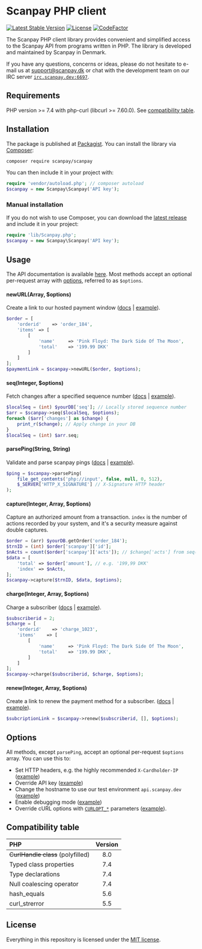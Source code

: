 # Scanpay PHP client

[![Latest Stable Version](https://img.shields.io/github/v/release/scanpay/php-scanpay?cacheSeconds=600)](https://packagist.org/packages/scanpay/scanpay)
[![License](https://img.shields.io/github/license/scanpay/php-scanpay?cacheSeconds=6000)](https://github.com/scanpay/php-scanpay/blob/master/LICENSE)
[![CodeFactor](https://www.codefactor.io/repository/github/scanpay/php-scanpay/badge)](https://www.codefactor.io/repository/github/scanpay/php-scanpay)

The Scanpay PHP client library provides convenient and simplified access to the Scanpay API from programs written in PHP. The library is developed and maintained by Scanpay in Denmark.

If you have any questions, concerns or ideas, please do not hesitate to e-mail us at [support@scanpay.dk](mailto:support@scanpay.dk) or chat with the development team on our IRC server [`irc.scanpay.dev:6697`](https://chat.scanpay.dev).

## Requirements

PHP version >= 7.4 with php-curl (libcurl >= 7.60.0). See [compatibility table](#compatibility-table).

## Installation

The package is published at [Packagist](https://packagist.org/packages/scanpay/scanpay). You can install the library via [Composer](http://getcomposer.org/):

```bash
composer require scanpay/scanpay
```
You can then include it in your project with:

```php
require 'vendor/autoload.php'; // composer autoload
$scanpay = new Scanpay\Scanpay('API key');
```

### Manual installation

If you do not wish to use Composer, you can download the [latest release](https://github.com/scanpay/php-scanpay/releases) and include it in your project:

```php
require 'lib/Scanpay.php';
$scanpay = new Scanpay\Scanpay('API key');
```

## Usage

The API documentation is available [here](https://docs.scanpay.dev/). Most methods accept an optional per-request array with [options](#options), referred to as `$options`.

#### newURL(Array, $options)

Create a link to our hosted payment window ([docs](https://docs.scanpay.dev/payment-link) \| [example](tests/newURL.php)).

```php
$order = [
    'orderid'    => 'order_184',
    'items' => [
        [
            'name'     => 'Pink Floyd: The Dark Side Of The Moon',
            'total'    => '199.99 DKK'
        ]
    ]
];
$paymentLink = $scanpay->newURL($order, $options);
```

#### seq(Integer, $options)

Fetch changes after a specified sequence number ([docs](https://docs.scanpay.dev/synchronization#sequence-request) \| [example](tests/seq.php)).

```php
$localSeq = (int) $yourDB['seq']; // Locally stored sequence number
$arr = $scanpay->seq($localSeq, $options);
foreach ($arr['changes'] as $change) {
    print_r($change); // Apply change in your DB
}
$localSeq = (int) $arr.seq;
```

#### parsePing(String, String)

Validate and parse scanpay pings ([docs](https://docs.scanpay.dev/synchronization#ping-service) \| [example](tests/parsePing.php)).

```php
$ping = $scanpay->parsePing(
    file_get_contents('php://input', false, null, 0, 512),
    $_SERVER['HTTP_X_SIGNATURE'] // X-Signature HTTP header
);
```

#### capture(Integer, Array, $options)

Capture an authorized amount from a transaction. `index` is the number of actions recorded by your system, and it's a security measure against double captures.

```php
$order = (arr) $yourDB.getOrder('order_184');
$trnID = (int) $order['scanpay']['id'];
$nActs = count($order['scanpay']['acts']); // $change['acts'] from seq()
$data = [
    'total' => $order['amount'], // e.g. '199,99 DKK'
    'index' => $nActs,
];
$scanpay->capture($trnID, $data, $options);
```

#### charge(Integer, Array, $options)

Charge a subscriber ([docs](https://docs.scanpay.dev/subscriptions/charge-subscriber) \| [example](tests/charge.php)).

```php
$subscriberid = 2;
$charge = [
    'orderid'    => 'charge_1023',
    'items'    => [
        [
            'name'     => 'Pink Floyd: The Dark Side Of The Moon',
            'total'    => '199.99 DKK',
        ]
    ]
];
$scanpay->charge($subscriberid, $charge, $options);
```

#### renew(Integer, Array, $options)

Create a link to renew the payment method for a subscriber. ([docs](https://docs.scanpay.dev/subscriptions/renew-subscriber) \| [example](tests/renew.php)).

```php
$subcriptionLink = $scanpay->renew($subscriberid, [], $options);
```

## Options

All methods, except `parsePing`, accept an optional per-request `$options` array. You can use this to:

* Set HTTP headers, e.g. the highly recommended `X-Cardholder-IP` ([example](tests/options.php#L17-L22))
* Override API key ([example](tests/options.php#L19))
* Change the hostname to use our test environment `api.scanpay.dev` ([example](tests/options.php#L14))
* Enable debugging mode ([example](tests/options.php#L25))
* Override cURL options with [`CURLOPT_*`](https://php.net/manual/en/function.curl-setopt.php) parameters ([example](tests/options.php#L28-L31)).

## Compatibility table

| PHP                                       | Version |
| :---------------------------------------- | :-----: |
| ~~CurlHandle class~~ (polyfilled)         | 8.0     |
| Typed class properties                    | 7.4     |
| Type declarations                         | 7.4     |
| Null coalescing operator                  | 7.4     |
| hash_equals                               | 5.6     |
| curl_strerror                             | 5.5     |


## License

Everything in this repository is licensed under the [MIT license](LICENSE).
